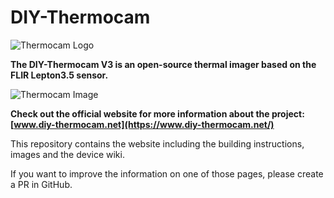 # DIY-Thermocam

![Thermocam Logo](https://www.diy-thermocam.net/images/logo_text.png)

**The DIY-Thermocam V3 is an open-source thermal imager based on the FLIR Lepton3.5 sensor.**

![Thermocam Image](https://www.diy-thermocam.net/images/device/inner.png)

**Check out the official website for more information about the project: [www.diy-thermocam.net](https://www.diy-thermocam.net/)**

This repository contains the website including the building instructions, images and the device wiki.

If you want to improve the information on one of those pages, please create a PR in GitHub.

